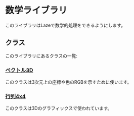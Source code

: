 # 数学ライブラリ

このライブラリはLazeで数学的処理をできるようにします。

## クラス

このライブラリにあるクラスの一覧:

### [ベクトル3D](/lib/3d/vec3)

このクラスは3次元上の座標や色のRGBを示すために使います。

### [行列4x4](/lib/3d/matrix4x4)

このクラスは3Dのグラフィックスで使われています。
